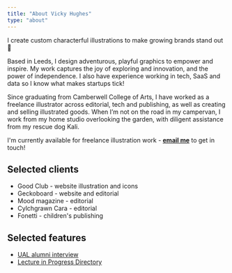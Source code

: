 ```yaml
---
title: "About Vicky Hughes"
type: "about"
---
```


I create custom characterful illustrations to make growing brands stand out 💫

Based in Leeds, I design adventurous, playful graphics to empower and inspire. My work captures the joy of exploring and innovation, and the power of independence. I also have experience working in tech, SaaS and data so I know what makes startups tick!

Since graduating from Camberwell College of Arts, I have worked as a freelance illustrator across editorial, tech and publishing, as well as creating and selling illustrated goods. When I’m not on the road in my campervan, I work from my home studio overlooking the garden, with diligent assistance from my rescue dog Kali.

I'm currently available for freelance illustration work - **[email me](mailto:vicky.hughes@hotmail.com)** to get in touch!

## Selected clients

- Good Club - website illustration and icons
- Geckoboard - website and editorial
- Mood magazine - editorial 
- Cylchgrawn Cara - editorial
- Fonetti - children's publishing 

## Selected features

- [UAL alumni interview](https://www.arts.ac.uk/study-at-ual/postgraduate-study/postgraduate-community/stories/spotlight-on-illustrator,-vicky-hughes)
- [Lecture in Progress Directory](https://lectureinprogress.com/journal/100-student-graduate-and-emerging-makers)
